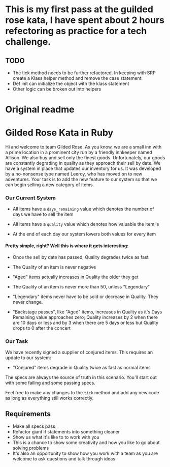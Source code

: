 # This is my first pass at the guilded rose kata, I have spent about 2 hours refectoring as practice for a tech challenge. 
## TODO 
- The tick method needs to be further refactored. In keeping with SRP create a Klass helper method and remove the case statement. 
- Def init can initialize the object with the klass statement 
- Other logic can be broken out into helpers

# Original readme 
# Gilded Rose Kata in Ruby

Hi and welcome to team Gilded Rose. As you know, we are a small inn with a prime location in a prominent city run by a friendly innkeeper named Allison. We also buy and sell only the finest goods. Unfortunately, our goods are constantly degrading in quality as they approach their sell by date. We have a system in place that updates our inventory for us. It was developed by a no-nonsense type named Leeroy, who has moved on to new adventures. Your task is to add the new feature to our system so that we can begin selling a new category of items.

### Our Current System

- All items have a `days_remaining` value which denotes the number of days we have to sell the item

- All items have a `quality` value which denotes how valuable the item is

- At the end of each day our system lowers both values for every item

#### Pretty simple, right? Well this is where it gets interesting:

- Once the sell by date has passed, Quality degrades twice as fast

- The Quality of an item is never negative

- "Aged" items actually increases in Quality the older they get

- The Quality of an item is never more than 50, unless "Legendary"

- "Legendary" items never have to be sold or decrease in Quality. They never change.

- "Backstage passes", like "Aged" items, increases in Quality as it's Days Remaining value approaches zero; Quality increases by 2 when there are 10 days or less and by 3 when there are 5 days or less but Quality drops to 0 after the concert

### Our Task

We have recently signed a supplier of conjured items. This requires an update to our system:

- "Conjured" items degrade in Quality twice as fast as normal items

The specs are always the source of truth in this scenario. You'll start out with some failing and some passing specs.

Feel free to make any changes to the `tick` method and add any new code as long as everything still works correctly.

## Requirements

- Make all specs pass
- Refactor giant if statements into something cleaner
- Show us what it's like to to work with you
- This is a chance to show some creativity and how you like to go about solving problems
- It's also an opportunity to show how you work with a team as you are welcome to ask questions and talk through ideas
